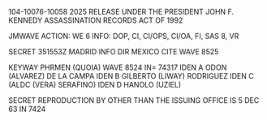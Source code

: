 104-10076-10058
2025 RELEASE UNDER THE PRESIDENT JOHN F. KENNEDY ASSASSINATION RECORDS ACT OF 1992

JMWAVE
ACTION: WE 6
INFO: DOP, CI, CI/OPS, CI/OA, FI, SAS 8, VR

SECRET 351553Z
MADRID INFO DIR MEXICO CITE WAVE 8525

KEYWAY PHRMEN (QUOIA) WAVE 8524 IN= 74317
IDEN A ODON (ALVAREZ) DE LA CAMPA
IDEN B GILBERTO (LIWAY) RODRIGUEZ
IDEN C (ALDC (VERA) SERAFINO)
IDEN D HANOLO (UZIEL)

SECRET
REPRODUCTION BY OTHER THAN THE ISSUING OFFICE IS
5 DEC 63 IN 7424
